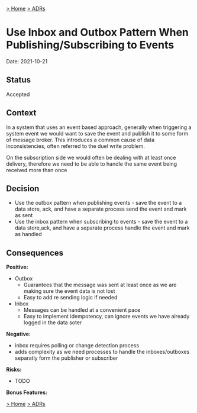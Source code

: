 [> Home](../README.md)    [> ADRs](README.md)

# Use Inbox and Outbox Pattern When Publishing/Subscribing to Events

Date: 2021-10-21

## Status

Accepted

## Context

In a system that uses an event based approach, generally when triggering a system event we would want to save the event and
publish it to some form of message broker. This introduces a common cause of data inconsistencies, often referred to the duel write problem.

On the subscription side we would often be dealing with at least once delivery, therefore we need to be able to handle the same event being received more than once

## Decision

* Use the outbox pattern when publishing events - save the event to a data store, ack, and have a separate process send the event and mark as sent
* Use the inbox pattern when subscribing to events - save the event to a data store,ack, and have a separate process handle the event and mark as handled

## Consequences

**Positive:**

- Outbox
  - Guarantees that the message was sent at least once as we are making sure the event data is not lost
  - Easy to add re sending logic if needed
- Inbox
  - Messages can be handled at a convenient pace
  - Easy to implement idempotency, can ignore events we have already logged in the data soter 

**Negative:**

- inbox requires polling or change detection process
- adds complexity as we need processes to handle the inboxes/outboxes separatly form the publisher or subscriber

**Risks:**

- TODO

**Bonus Features:**

[> Home](../README.md)    [> ADRs](README.md)